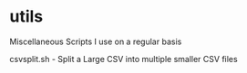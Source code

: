 # utils
Miscellaneous Scripts I use on a regular basis

csvsplit.sh - Split a Large CSV into multiple smaller CSV files
